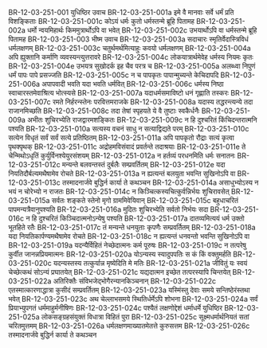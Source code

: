 BR-12-03-251-001  	युधिष्ठिर उवाच
BR-12-03-251-001a	इमे वै मानवाः सर्वे धर्मं प्रति विशङ्किताः
BR-12-03-251-001c	कोऽयं धर्मः कुतो धर्मस्तन्मे ब्रूहि पितामह
BR-12-03-251-002a	धर्मो न्वयमिहार्थः किममुत्रार्थोऽपि वा भवेत्
BR-12-03-251-002c	उभयार्थोऽपि वा धर्मस्तन्मे ब्रूहि पितामह
BR-12-03-251-003  	भीष्म उवाच
BR-12-03-251-003a	सदाचारः स्मृतिर्वेदास्त्रिविधं धर्मलक्षणम्
BR-12-03-251-003c	चतुर्थमर्थमित्याहुः कवयो धर्मलक्षणम्
BR-12-03-251-004a	अपि ह्युक्तानि कर्माणि व्यवस्यन्त्युत्तरावरे
BR-12-03-251-004c	लोकयात्रार्थमेवेह धर्मस्य नियमः कृतः
BR-12-03-251-004e	उभयत्र सुखोदर्क इह चैव परत्र च
BR-12-03-251-005a	अलब्ध्वा निपुणं धर्मं पापः पापे प्रसज्जति
BR-12-03-251-005c	न च पापकृतः पापान्मुच्यन्ते केचिदापदि
BR-12-03-251-006a	अपापवादी भवति यदा भवति धर्मवित्
BR-12-03-251-006c	धर्मस्य निष्ठा स्वाचारस्तमेवाश्रित्य भोत्स्यसे
BR-12-03-251-007a	यदाधर्मसमाविष्टो धनं गृह्णाति तस्करः
BR-12-03-251-007c	रमते निर्हरन्स्तेनः परवित्तमराजके
BR-12-03-251-008a	यदास्य तद्धरन्त्यन्ये तदा राजानमिच्छति
BR-12-03-251-008c	तदा तेषां स्पृहयते ये वै तुष्टाः स्वकैर्धनैः
BR-12-03-251-009a	अभीतः शुचिरभ्येति राजद्वारमशङ्कितः
BR-12-03-251-009c	न हि दुश्चरितं किंचिदन्तरात्मनि पश्यति
BR-12-03-251-010a	सत्यस्य वचनं साधु न सत्याद्विद्यते परम्
BR-12-03-251-010c	सत्येन विधृतं सर्वं सर्वं सत्ये प्रतिष्ठितम्
BR-12-03-251-011a	अपि पापकृतो रौद्राः सत्यं कृत्वा पृथक्पृथक्
BR-12-03-251-011c	अद्रोहमविसंवादं प्रवर्तन्ते तदाश्रयाः
BR-12-03-251-011e	ते चेन्मिथोऽधृतिं कुर्युर्विनश्येयुरसंशयम्
BR-12-03-251-012a	न हर्तव्यं परधनमिति धर्मः सनातनः
BR-12-03-251-012c	मन्यन्ते बलवन्तस्तं दुर्बलैः सम्प्रवर्तितम्
BR-12-03-251-012e	यदा नियतिदौर्बल्यमथैषामेव रोचते
BR-12-03-251-013a	न ह्यत्यन्तं बलयुता भवन्ति सुखिनोऽपि वा
BR-12-03-251-013c	तस्मादनार्जवे बुद्धिर्न कार्या ते कथञ्चन
BR-12-03-251-014a	असाधुभ्योऽस्य न भयं न चोरेभ्यो न राजतः
BR-12-03-251-014c	न किञ्चित्कस्यचित्कुर्वन्निर्भयः शुचिरावसेत्
BR-12-03-251-015a	सर्वतः शङ्कते स्तेनो मृगो ग्राममिवेयिवान्
BR-12-03-251-015c	बहुधाचरितं पापमन्यत्रैवानुपश्यति
BR-12-03-251-016a	मुदितः शुचिरभ्येति सर्वतो निर्भयः सदा
BR-12-03-251-016c	न हि दुश्चरितं किञ्चिदात्मनोऽन्येषु पश्यति
BR-12-03-251-017a	दातव्यमित्ययं धर्म उक्तो भूतहिते रतैः
BR-12-03-251-017c	तं मन्यन्ते धनयुताः कृपणैः सम्प्रवर्तितम्
BR-12-03-251-018a	यदा नियतिकार्पण्यमथैषामेव रोचते
BR-12-03-251-018c	न ह्यत्यन्तं धनवन्तो भवन्ति सुखिनोऽपि वा
BR-12-03-251-019a	यदन्यैर्विहितं नेच्छेदात्मनः कर्म पूरुषः
BR-12-03-251-019c	न तत्परेषु कुर्वीत जानन्नप्रियमात्मनः
BR-12-03-251-020a	योऽन्यस्य स्यादुपपतिः स कं किं वक्तुमर्हति
BR-12-03-251-020c	यदन्यस्तस्य तत्कुर्यान्न मृष्येदिति मे मतिः
BR-12-03-251-021a	जीवितुं यः स्वयं चेच्छेत्कथं सोऽन्यं प्रघातयेत्
BR-12-03-251-021c	यद्यदात्मन इच्छेत तत्परस्यापि चिन्तयेत्
BR-12-03-251-022a	अतिरिक्तैः संविभजेद्भोगैरन्यानकिञ्चनान्
BR-12-03-251-022c	एतस्मात्कारणाद्धात्रा कुसीदं सम्प्रवर्तितम्
BR-12-03-251-023a	यस्मिंस्तु देवाः समये सन्तिष्ठेरंस्तथा भवेत्
BR-12-03-251-023c	अथ चेल्लाभसमये स्थितिर्धर्मेऽपि शोभना
BR-12-03-251-024a	सर्वं प्रियाभ्युपगतं धर्ममाहुर्मनीषिणः
BR-12-03-251-024c	पश्यैतं लक्षणोद्देशं धर्माधर्मे युधिष्ठिर
BR-12-03-251-025a	लोकसङ्ग्रहसंयुक्तं विधात्रा विहितं पुरा
BR-12-03-251-025c	सूक्ष्मधर्मार्थनियतं सतां चरितमुत्तमम्
BR-12-03-251-026a	धर्मलक्षणमाख्यातमेतत्ते कुरुसत्तम
BR-12-03-251-026c	तस्मादनार्जवे बुद्धिर्न कार्या ते कथञ्चन

